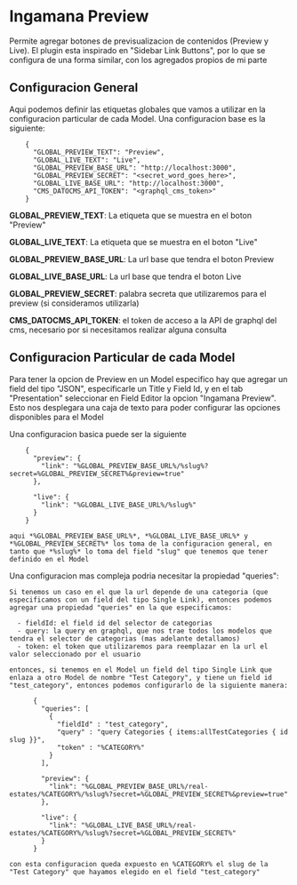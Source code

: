 # Ingamana Preview

  Permite agregar botones de previsualizacion de contenidos (Preview y Live). El plugin esta inspirado en "Sidebar Link Buttons", por lo que se configura de una forma similar, con los agregados propios de mi parte


## Configuracion General
  
  Aqui podemos definir las etiquetas globales que vamos a utilizar en la configuracion particular de cada Model.
  Una configuracion base es la siguiente:
```
    { 
      "GLOBAL_PREVIEW_TEXT": "Preview", 
      "GLOBAL_LIVE_TEXT": "Live", 
      "GLOBAL_PREVIEW_BASE_URL": "http://localhost:3000", 
      "GLOBAL_PREVIEW_SECRET": "<secret_word_goes_here>", 
      "GLOBAL_LIVE_BASE_URL": "http://localhost:3000", 
      "CMS_DATOCMS_API_TOKEN": "<graphql_cms_token>" 
    }
```

  **GLOBAL_PREVIEW_TEXT**: La etiqueta que se muestra en el boton "Preview"

  **GLOBAL_LIVE_TEXT**: La etiqueta que se muestra en el boton "Live"

  **GLOBAL_PREVIEW_BASE_URL**: La url base que tendra el boton Preview

  **GLOBAL_LIVE_BASE_URL**: La url base que tendra el boton Live

  **GLOBAL_PREVIEW_SECRET**: palabra secreta que utilizaremos para el preview (si consideramos utilizarla)

  **CMS_DATOCMS_API_TOKEN**: el token de acceso a la API de graphql del cms, necesario por si necesitamos realizar alguna consulta


## Configuracion Particular de cada Model

  Para tener la opcion de Preview en un Model especifico hay que agregar un field del tipo "JSON", especificarle un Title y Field Id, y en el tab "Presentation" seleccionar en Field Editor la opcion "Ingamana Preview".
  Esto nos desplegara una caja de texto para poder configurar las opciones disponibles para el Model

  Una configuracion basica puede ser la siguiente
```
    { 
      "preview": {
        "link": "%GLOBAL_PREVIEW_BASE_URL%/%slug%?secret=%GLOBAL_PREVIEW_SECRET%&preview=true"
      },

      "live": {
        "link": "%GLOBAL_LIVE_BASE_URL%/%slug%"
      }
    }
```
    aqui *%GLOBAL_PREVIEW_BASE_URL%*, *%GLOBAL_LIVE_BASE_URL%* y *%GLOBAL_PREVIEW_SECRET%* los toma de la configuracion general, en tanto que *%slug%* lo toma del field "slug" que tenemos que tener definido en el Model


  Una configuracion mas compleja podria necesitar la propiedad "queries":

    Si tenemos un caso en el que la url depende de una categoria (que especificamos con un field del tipo Single Link), entonces podemos agregar una propiedad "queries" en la que especificamos:
    
      - fieldId: el field id del selector de categorias
      - query: la query en graphql, que nos trae todos los modelos que tendra el selector de categorias (mas adelante detallamos)
      - token: el token que utilizaremos para reemplazar en la url el valor seleccionado por el usuario

    entonces, si tenemos en el Model un field del tipo Single Link que enlaza a otro Model de nombre "Test Category", y tiene un field id "test_category", entonces podemos configurarlo de la siguiente manera:

```
      { 
        "queries": [
          {
            "fieldId" : "test_category",
            "query" : "query Categories { items:allTestCategories { id  slug }}",
            "token" : "%CATEGORY%"
          }
        ],

        "preview": {
          "link": "%GLOBAL_PREVIEW_BASE_URL%/real-estates/%CATEGORY%/%slug%?secret=%GLOBAL_PREVIEW_SECRET%&preview=true"
        },

        "live": {
          "link": "%GLOBAL_LIVE_BASE_URL%/real-estates/%CATEGORY%/%slug%?secret=%GLOBAL_PREVIEW_SECRET%"
        }
      }
```
    con esta configuracion queda expuesto en %CATEGORY% el slug de la "Test Category" que hayamos elegido en el field "test_category"